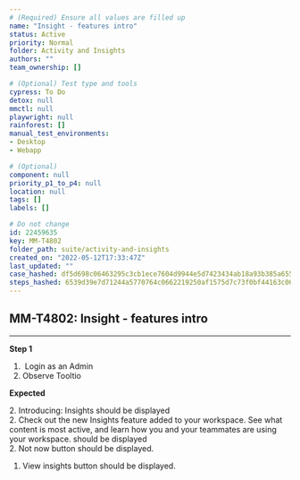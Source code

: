 ```yaml
---
# (Required) Ensure all values are filled up
name: "Insight - features intro"
status: Active
priority: Normal
folder: Activity and Insights
authors: ""
team_ownership: []

# (Optional) Test type and tools
cypress: To Do
detox: null
mmctl: null
playwright: null
rainforest: []
manual_test_environments: 
- Desktop
- Webapp

# (Optional)
component: null
priority_p1_to_p4: null
location: null
tags: []
labels: []

# Do not change
id: 22459635
key: MM-T4802
folder_path: suite/activity-and-insights
created_on: "2022-05-12T17:33:47Z"
last_updated: ""
case_hashed: df5d698c06463295c3cb1ece7604d9944e5d7423434ab18a93b385a6556e1ef681d25e5c957c3c9b36581b8fd17d203c
steps_hashed: 6539d39e7d71244a5770764c0662219250af1575d7c73f0bf44163c06f982ab123d5ce44497ef4ceefc0a6029f4ea943
---
```


## MM-T4802: Insight - features intro

---

**Step 1**

1.  Login as an Admin
2. Observe Tooltio

**Expected**

2\. Introducing: Insights should be displayed\
2\. Check out the new Insights feature added to your workspace. See what content is most active, and learn how you and your teammates are using your workspace. should be displayed\
2\. Not now button should be displayed.

1. View insights button should be displayed.

